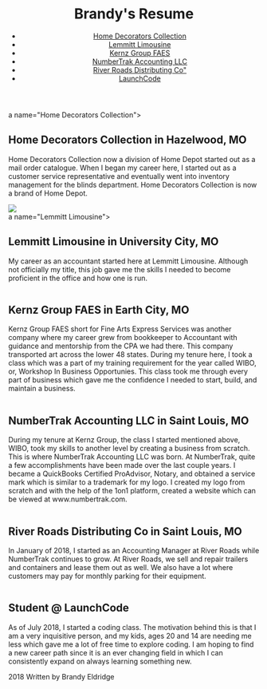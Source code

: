 <!DOCTYPE html>
<html>
  <head>
      <title>Brandy Eldridge- Brandy's Resume</title>
  </head>
  <body>
      <header> 
        <h1>Brandy's Resume</h1>
        <nav>
          <ul>
              <li><a href="#Home Decorators Collection">Home Decorators Collection</a>
              </li>
              <li><a href="#Lemmitt Limousine">Lemmitt Limousine</a></li>
              <li><a href="#Kernz Group FAES">Kernz Group FAES</a></li>
              <li><a href="#NumberTrak Accounting LLC">NumberTrak Accounting LLC</a></li>
              <li><a href="#River Roads Distributing Co">River Roads Distributing Co"</a></li>
              <li><a href="#LaunchCode">LaunchCode</a></li>
          </ul>
        </nav> 
      </header>
      <main>
          <article>
              <section>a name="Home Decorators Collection"></a>
                <h2>Home Decorators Collection in Hazelwood, MO</h2>
                <p>Home Decorators Collection now a division of Home Depot started out as a mail order catalogue. 
                    When I began my career here, I started out as a customer service representative and eventually
                     went into inventory management for the blinds department. Home Decorators Collection is now a
                      brand of Home Depot.</p>
                <img src="https://www.google.com/imgres?imgurl=https%3A%2F%2Fimg.grouponcdn.com%2Fcoupons%2F3RiaEKLQn9WgXeNuSRXD%2FtZ-500x500&imgrefurl=https%3A%2F%2Fwww.groupon.com%2Fcoupons%2Fstores%2Fhomedecorators.com&docid=egB2ifwz0NUhbM&tbnid=PZ_flgRWc6SU-M%3A&vet=10ahUKEwiLgKHWtK7dAhVvmK0KHS7aDlMQMwjIASgSMBI..i&w=500&h=500&client=firefox-b-1-ab&bih=621&biw=1150&q=home%20decorators%20collection&ved=0ahUKEwiLgKHWtK7dAhVvmK0KHS7aDlMQMwjIASgSMBI&iact=mrc&uact=8"          
                </img>
              <section>a name="Lemmitt Limousine"></a>
                <h2>Lemmitt Limousine in University City, MO</h2>
                <p>My career as an accountant started here at Lemmitt Limousine. Although not officially my title, this job gave me the skills I needed to become proficient in the office and how one is run.</p>
                <img>
            </section>
            <a name="Kernz Group FAES"></a>
            <h2>Kernz Group FAES in Earth City, MO</h2>
            <p>Kernz Group FAES short for Fine Arts Express Services was another company where my career grew from bookkeeper to 
                Accountant with guidance and mentorship from the CPA we had there. This company transported art across the lower 48 states. 
                During my tenure here, I took a class which was a part of my training requirement for the year called WIBO, or, 
                Workshop In Business Opportunies. This class took me through every part of business which gave me the confidence I needed 
                to start, build, and maintain a business.</p>
              <img>
            </section>
            <section><a name="NumberTrak Accounting LLC"></a>
            <h2>NumberTrak Accounting LLC in Saint Louis, MO</h2>
            <p>During my tenure at Kernz Group, the class I started mentioned above, WIBO, took my skills to another level by creating a business 
                from scratch. This is where NumberTrak Accounting LLC was born. At NumberTrak, quite a few accomplishments have been made over the 
                last couple years. I became a QuickBooks Certified ProAdvisor, Notary, and obtained a service mark which is similar to a trademark 
                for my logo. I created my logo from scratch and with the help of the 1on1 platform, created a website which can be viewed 
                at www.numbertrak.com. </p>
            <img>
            </section>  
            <section>
                <a name="River Raods Distributing Co"></a>
                <h2>River Roads Distributing Co in Saint Louis, MO</h2>
                <p>In January of 2018, I started as an Accounting Manager at River Roads while NumberTrak continues to grow. At River Roads, 
                    we sell and repair trailers and containers and lease them out as well. We also have a lot where customers may pay for monthly 
                    parking for their equipment.</p>
                <img>
                </section>
                <section>
                  <a name="LaunchCode"></a>
                  <h2>Student @ LaunchCode</h2>
                  <p>As of July 2018, I started a coding class. The motivation behind this is that I am a very inquisitive person, and my kids, 
                      ages 20 and 14 are needing me less which gave me a lot of free time to explore coding. I am hoping to find a new career path 
                      since it is an ever changing field in which I can consistently expand on always learning something new. </p>
            </section>
          </article>
      </main>
      <footer>
          <p>2018 Written by Brandy Eldridge</p>
      </footer>
  </body>
</html>
